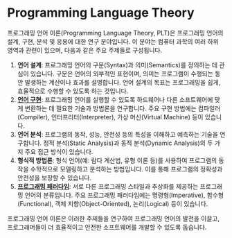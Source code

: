 <h1>Programming Language Theory</h1>
프로그래밍 언어 이론(Programming Language Theory, PLT)은 프로그래밍 언어의 설계, 구현, 분석 및 응용에 대한 연구 분야입니다. 이 분야는 컴퓨터 과학의 여러 하위 영역과 관련이 있으며, 다음과 같은 주요 주제들로 구성됩니다.

1. **언어 설계**: 프로그래밍 언어의 구문(Syntax)과 의미(Semantics)를 정의하는 데 관심이 있습니다. 구문은 언어의 외부적인 표현이며, 의미는 프로그램이 수행되는 동안 발생하는 계산이나 효과를 설명합니다. 언어 설계의 목표는 프로그래밍을 쉽게, 효율적으로 수행할 수 있도록 하는 것입니다.
2. [**언어 구현**](https://github.com/weird14446/Study/tree/main/Computer%20Science/Programming%20Language%20Theory/Programming%20Language%20Implementation): 프로그래밍 언어를 실행할 수 있도록 하드웨어나 다른 소프트웨어에 맞게 변환하는 데 필요한 기술과 방법론을 연구합니다. 주요 구현 방법에는 컴파일러(Compiler), 인터프리터(Interpreter), 가상 머신(Virtual Machine) 등이 있습니다.
3. **언어 분석**: 프로그램의 동작, 성능, 안전성 등의 특성을 이해하고 예측하는 기술을 연구합니다. 정적 분석(Static Analysis)과 동적 분석(Dynamic Analysis)의 두 가지 주요 접근 방식이 있습니다.
4. **형식적 방법론**: 형식 언어(예: 람다 계산법, 유형 이론 등)를 사용하여 프로그램의 동작을 수학적으로 모델링하고 분석하는 방법입니다. 이를 통해 프로그램의 정확성과 안전성을 보장할 수 있습니다.
5. [**프로그래밍 패러다임**](https://github.com/weird14446/Study/tree/main/Computer%20Science/Programming%20Language%20Theory/Programming%20Paradigm): 서로 다른 프로그래밍 스타일과 추상화를 제공하는 프로그래밍 언어의 분류입니다. 주요 프로그래밍 패러다임에는 명령형(Imperative), 함수형(Functional), 객체 지향(Object-Oriented), 논리(Logical) 등이 있습니다.

프로그래밍 언어 이론은 이러한 주제들을 연구하여 프로그래밍 언어의 발전을 이끌고, 프로그래머들이 더 효율적이고 안전한 소프트웨어를 개발할 수 있도록 돕습니다.